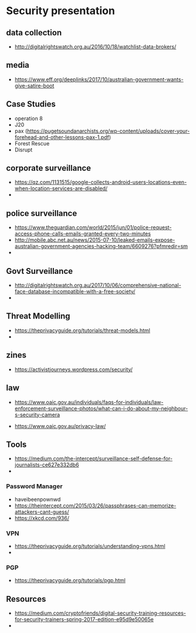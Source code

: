 # Security presentation

## data collection
 - http://digitalrightswatch.org.au/2016/10/18/watchlist-data-brokers/

## media
 - https://www.eff.org/deeplinks/2017/10/australian-government-wants-give-satire-boot

## Case Studies
 - operation 8
 - J20
 - pax (https://pugetsoundanarchists.org/wp-content/uploads/cover-your-forehead-and-other-lessons-pax-1.pdf)
 - Forest Rescue
 - Disrupt

## corporate surveillance
 - https://qz.com/1131515/google-collects-android-users-locations-even-when-location-services-are-disabled/
 -

## police surveillance
 - https://www.theguardian.com/world/2015/jun/01/police-request-access-phone-calls-emails-granted-every-two-minutes
 - http://mobile.abc.net.au/news/2015-07-10/leaked-emails-expose-australian-government-agencies-hacking-team/6609276?pfmredir=sm
 -

## Govt Surveillance
 - http://digitalrightswatch.org.au/2017/10/06/comprehensive-national-face-database-incompatible-with-a-free-society/
 -

## Threat Modelling
 - https://theprivacyguide.org/tutorials/threat-models.html
 -

## zines
 - https://activistjourneys.wordpress.com/security/

## law
 - https://www.oaic.gov.au/individuals/faqs-for-individuals/law-enforcement-surveillance-photos/what-can-i-do-about-my-neighbour-s-security-camera

 - https://www.oaic.gov.au/privacy-law/

## Tools

 - https://medium.com/the-intercept/surveillance-self-defense-for-journalists-ce627e332db6
 -

### Password Manager
- haveibeenpownwd
- https://theintercept.com/2015/03/26/passphrases-can-memorize-attackers-cant-guess/
- https://xkcd.com/936/

### VPN
- https://theprivacyguide.org/tutorials/understanding-vpns.html
-

### PGP
 - https://theprivacyguide.org/tutorials/pgp.html

## Resources
 - https://medium.com/cryptofriends/digital-security-training-resources-for-security-trainers-spring-2017-edition-e95d9e50065e
 -
